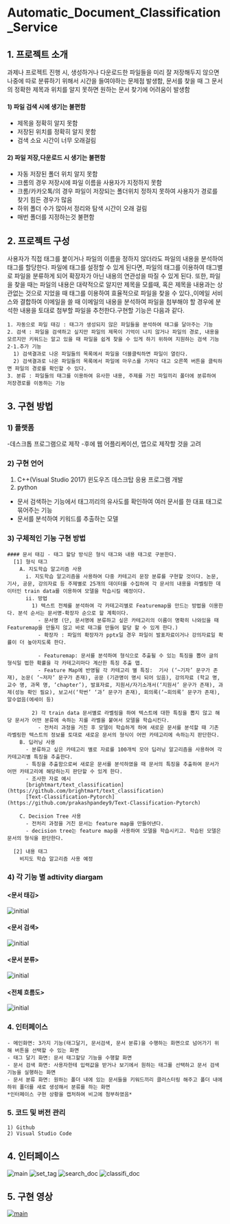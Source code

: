 # Automatic_Document_Classification_Service

## 1. 프로젝트 소개

과제나 프로젝트 진행 시, 생성하거나 다운로드한 파일들을 미리 잘 저장해두지 않으면 나중에 따로 분류하기 위해서 시간을 들여야하는 문제점 발생함, 문서를 찾을 때 그 문서의 정확한 제목과 위치를 알지 못하면 원하는 문서 찾기에 어려움이 발생함

#### 1) 파일 검색 시에 생기는 불편함
  - 제목을 정확히 알지 못함
  - 저장된 위치를 정확히 알지 못함
  - 검색 소요 시간이 너무 오래걸림
  
#### 2) 파일 저장,다운로드 시 생기는 불편함 
  - 자동 저장된 폴더 위치 알지 못함
  - 크롬의 경우 저장시에 파일 이름을 사용자가 지정하지 못함
  - 크롬/카카오톡/의 경우 파일이 저장되는 폴더위치 정하지 못하여 사용자가 경로를 찾기 힘든 경우가 많음
  - 하위 폴더 수가 많아서 정리와 탐색 시간이 오래 걸림
  - 매번 폴더를 지정하는것 불편함
  
## 2. 프로젝트 구성
  사용자가 직접 태그를 붙이거나 파일의 이름을 정하지 않더라도 파일의 내용을 분석하여 태그를 할당한다. 파일에 태그를 설정할 수 있게 된다면, 파일의 태그를 이용하여 태그별로 파일을 분류하게 되어 확장자가 아닌 내용의 연관성을 따질 수 있게 된다. 또한, 파일을 찾을 때는 파일의 내용은 대략적으로 알지만 제목을 모를때, 혹은 제목을 내용과는 상관없는 것으로 지었을 때 태그를 이용하여 효율적으로 파일을 찾을 수 있다.,이메일 서비스와 결합하여 이메일을 쓸 때 이메일의 내용을 분석하여 파일을 첨부해야 할 경우에 분석한 내용을 토대로 첨부할 파일을 추천한다.구현할 기능은 다음과 같다.
  
    1. 자동으로 파일 태깅 : 태그가 생성되지 않은 파일들을 분석하여 태그를 달아주는 기능
    2. 검색 : 파일을 검색하고 싶지만 파일의 제목이 기억이 나지 않거나 파일의 경로, 내용을 모르지만 키워드는 알고 있을 때 파일을 쉽게 찾을 수 있게 하기 위하여 지원하는 검색 기능
    2-1.추가 기능
      1) 검색결과로 나온 파일들의 목록에서 파일을 더블클릭하면 파일이 열린다.
      2) 검색결과로 나온 파일들의 목록에서 파일에 마우스를 가져다 대고 오른쪽 버튼을 클릭하면 파일의 경로를 확인할 수 있다.
    3. 분류 : 파일들의 태그를 이용하여 유사한 내용, 주제를 가진 파일끼리 폴더에 분류하여 저장경로를 이동하는 기능
    
## 3. 구현 방법

  ### 1) 플랫폼
-데스크톱 프로그램으로 제작
-후에 웹 어플리케이션, 앱으로 제작할 것을 고려

  ### 2) 구현 언어
1) C++(Visual Studio 2017)
  윈도우즈 데스크탑 응용 프로그램 개발
2) python 
  - 문서 검색하는 기능에서 태그끼리의 유사도를 확인하여 여러 문서를 한 대표 태그로 묶어주는 기능
  - 문서를 분석하여 키워드를 추출하는 모델

  ### 3) 구체적인 기능 구현 방법

    #### 문서 태깅 - 태그 할당 방식은 형식 태그와 내용 태그로 구분한다.
      [1] 형식 태그
        A. 지도학습 알고리즘 사용
          i. 지도학습 알고리즘을 사용하여 다중 카테고리 문장 분류를 구현할 것이다. 논문, 기사, 공문, 강의자료 등 주제별로 25개의 데이터를 수집하여 각 문서의 내용을 라벨링한 데이터인 train data를 이용하여 모델을 학습시킬 예정이다.
          ii. 방법
            1) 텍스트 전체를 분석하여 각 카테고리별로 Featuremap을 만드는 방법을 이용한다. 분석 순서는 문서명-확장자 순으로 할 계획이다. 
              - 문서명 (단, 문서명에 분류하고 싶은 카테고리의 이름이 명확히 나와있을 때 Featuremap을 만들지 않고 바로 태그를 만들어 할당 할 수 있게 한다.)
              - 확장자 : 파일의 확장자가 pptx일 경우 파일이 발표자료이거나 강의자료일 확률이 더 높아지도록 한다.

              - Featuremap: 문서를 분석하여 형식으로 추출될 수 있는 특징을 뽑아 글의 형식일 법한 확률을 각 카테고리마다 계산한 특징 추출 맵.
              - Feature Map에 반영될 각 카테고리 별 특징:  기사 (‘~기자’ 문구가 존재), 논문( ‘~저자’ 문구가 존재), 공문 (기관명이 명시 되어 있음), 강의자료 (학교 명, 교수 명, 과목 명, ‘chapter’), 발표자료, 지원서/자기소개서(‘지원서’ 문구가 존재), 과제(성능 확인 필요), 보고서(‘학번’ ‘과’ 문구가 존재), 회의록(‘~회의록’ 문구가 존재), 알수없음(에세이 등)
              
            2) 각 train data 문서별로 라벨링을 하여 텍스트에 대한 특징을 뽑지 않고 해당 문서가 어떤 분류에 속하는 지를 라벨을 붙여서 모델을 학습시킨다.
              - 전처리 과정을 거친 후 모델이 학습하게 하여 새로운 문서를 분석할 때 기존 라벨링한 텍스트의 정보를 토대로 새로운 문서의 형식이 어떤 카테고리에 속하는지 판단한다.
        B. 딥러닝 사용
          - 분류하고 싶은 카테고리 별로 자료를 100개씩 모아 딥러닝 알고리즘을 사용하여 각 카테고리별 특징을 추출한다.
          - 특징을 추출함으로써 새로운 문서를 분석하였을 때 문서의 특징을 추출하여 문서가 어떤 카테고리에 해당하는지 판단할 수 있게 한다.
          - 조사한 자료 예시
          [brightmart/text_classification](https://github.com/brightmart/text_classification)
          [Text-Classification-Pytorch](https://github.com/prakashpandey9/Text-Classification-Pytorch)

        C. Decision Tree 사용
          - 전처리 과정을 거친 문서는 feature map을 만들어낸다.
          - decision tree는 feature map을 사용하여 모델을 학습시키고. 학습된 모델은 문서의 형식을 판단한다. 

      [2] 내용 태그
        비지도 학습 알고리즘 사용 예정
        
  ### 4) 각 기능 별 adtivity diargam
  #### <문서 태깅>
  ![initial](https://user-images.githubusercontent.com/29905149/77276033-07b43e00-6cfd-11ea-9afd-d286615768f4.png)
  #### <문서 검색>
  ![initial](https://user-images.githubusercontent.com/29905149/77276137-434f0800-6cfd-11ea-8ab0-b3cb3698d99b.png)
  #### <문서 분류>
  ![initial](https://user-images.githubusercontent.com/29905149/77276170-506bf700-6cfd-11ea-9d02-afc6ebd950f8.png)
  #### <전체 흐름도>
  ![initial](https://user-images.githubusercontent.com/29905149/77276175-52ce5100-6cfd-11ea-8e61-be44d3259c44.png)

  ### 4. 인터페이스 
    - 메인화면: 3가지 기능(태그달기, 문서검색, 문서 분류)을 수행하는 화면으로 넘어가기 위해 버튼을 선택할 수 있는 화면
    - 태그 달기 화면: 문서 태그할당 기능을 수행할 화면
    - 문서 검색 화면: 사용자한테 입력값을 받거나 보기에서 원하는 태그를 선택하고 문서 검색 기능을 실행하는 화면
    - 문서 분류 화면: 원하는 폴더 내에 있는 문서들을 키워드끼리 클러스터링 해주고 폴더 내에 하위 폴더를 새로 생성해서 분류를 하는 화면
    *인터페이스 구현 상황을 캡처하여 비고에 첨부하였음* 

  ### 5. 코드 및 버전 관리
    1) Github
    2) Visual Studio Code

## 4. 인터페이스
  ![main](https://user-images.githubusercontent.com/29905149/69696918-7a812400-1124-11ea-80cb-b1e608300f53.PNG)
  ![set_tag](https://user-images.githubusercontent.com/29905149/69696953-9ab0e300-1124-11ea-9886-6dbe258d8f74.PNG)
  ![search_doc](https://user-images.githubusercontent.com/29905149/69696981-b0260d00-1124-11ea-93a9-893dfcac5bb7.PNG)
  ![classifi_doc](https://user-images.githubusercontent.com/29905149/69696991-b7e5b180-1124-11ea-8320-55a2d12074ca.PNG)
  



  
## 5. 구현 영상
[![main](https://www.youtube.com/watch?v=qPtYTAtOxzg/1.jpg)](https://www.youtube.com/watch?v=qPtYTAtOxzg) 








